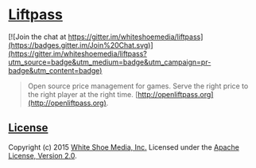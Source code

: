 # [Liftpass](http://openliftpass.org)

[![Join the chat at https://gitter.im/whiteshoemedia/liftpass](https://badges.gitter.im/Join%20Chat.svg)](https://gitter.im/whiteshoemedia/liftpass?utm_source=badge&utm_medium=badge&utm_campaign=pr-badge&utm_content=badge)

> Open source price management for games. Serve the right price to the right player at the right time. [http://openliftpass.org](http://openliftpass.org).

## [License](LICENSE)

Copyright (c) 2015 [White Shoe Media, Inc.](http://whiteshoemedia.com)
Licensed under the [Apache License, Version 2.0](LICENSE).
